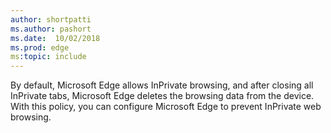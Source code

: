 ```yaml
---
author: shortpatti
ms.author: pashort
ms.date:  10/02/2018
ms.prod: edge
ms:topic: include
---
```


By default, Microsoft Edge allows InPrivate browsing, and after closing all InPrivate tabs, Microsoft Edge deletes the browsing data from the device.  With this policy, you can configure Microsoft Edge to prevent InPrivate web browsing.